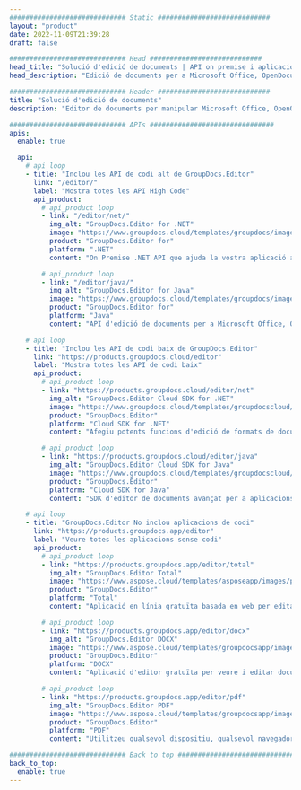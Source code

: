 ```yaml
---
############################# Static ############################
layout: "product"
date: 2022-11-09T21:39:28
draft: false

############################# Head ############################
head_title: "Solució d'edició de documents | API on premise i aplicacions gratuïtes"
head_description: "Edició de documents per a Microsoft Office, OpenDocument, PDF i altres formats de fitxer mitjançant API On Premise o utilitzeu l'aplicació de l'editor de documents en línia."

############################# Header ############################
title: "Solució d'edició de documents"
description: "Editor de documents per manipular Microsoft Office, OpenOffice, PDF, HTML i altres formats de fitxers de documents."

############################# APIs ###############################
apis:
  enable: true

  api:
    # api loop
    - title: "Inclou les API de codi alt de GroupDocs.Editor"
      link: "/editor/"
      label: "Mostra totes les API High Code"
      api_product:
        # api_product loop
        - link: "/editor/net/"
          img_alt: "GroupDocs.Editor for .NET"
          image: "https://www.groupdocs.cloud/templates/groupdocs/images/product-logos/groupdocs-editor-net.png"
          product: "GroupDocs.Editor for"
          platform: ".NET"
          content: "On Premise .NET API que ajuda la vostra aplicació a veure, editar i convertir documents."

        # api_product loop
        - link: "/editor/java/"
          img_alt: "GroupDocs.Editor for Java"
          image: "https://www.groupdocs.cloud/templates/groupdocs/images/product-logos/groupdocs-editor-java.png"
          product: "GroupDocs.Editor for"
          platform: "Java"
          content: "API d'edició de documents per a Microsoft Office, OpenOffice, HTML i altres documents per manipular dins de les vostres aplicacions basades en Java."

    # api loop
    - title: "Inclou les API de codi baix de GroupDocs.Editor"
      link: "https://products.groupdocs.cloud/editor"
      label: "Mostra totes les API de codi baix"
      api_product:
        # api_product loop
        - link: "https://products.groupdocs.cloud/editor/net"
          img_alt: "GroupDocs.Editor Cloud SDK for .NET"
          image: "https://www.groupdocs.cloud/templates/groupdocscloud/images/sdk/272x272/groupdocs_editor-for-net.png"
          product: "GroupDocs.Editor"
          platform: "Cloud SDK for .NET"
          content: "Afegiu potents funcions d'edició de formats de documents a les aplicacions .NET mitjançant Cloud SDK per a .NET. Editeu documents MS Office, Web i XML."

        # api_product loop
        - link: "https://products.groupdocs.cloud/editor/java"
          img_alt: "GroupDocs.Editor Cloud SDK for Java"
          image: "https://www.groupdocs.cloud/templates/groupdocscloud/images/sdk/272x272/groupdocs_editor-for-java.png"
          product: "GroupDocs.Editor"
          platform: "Cloud SDK for Java"
          content: "SDK d'editor de documents avançat per a aplicacions Java per editar formats de fitxer de documents estàndard de la indústria en qualsevol plataforma capaç de trucar a API REST."

    # api loop
    - title: "GroupDocs.Editor No inclou aplicacions de codi"
      link: "https://products.groupdocs.app/editor"
      label: "Veure totes les aplicacions sense codi"
      api_product:
        # api_product loop
        - link: "https://products.groupdocs.app/editor/total"
          img_alt: "GroupDocs.Editor Total"
          image: "https://www.aspose.cloud/templates/asposeapp/images/products/logo/aspose_editor-app.png"
          product: "GroupDocs.Editor"
          platform: "Total"
          content: "Aplicació en línia gratuïta basada en web per editar formats de fitxer populars d'Office i OpenOffice."

        # api_product loop
        - link: "https://products.groupdocs.app/editor/docx"
          img_alt: "GroupDocs.Editor DOCX"
          image: "https://www.aspose.cloud/templates/groupdocsapp/images/products/logo/groupdocs_words-app.png"
          product: "GroupDocs.Editor"
          platform: "DOCX"
          content: "Aplicació d'editor gratuïta per veure i editar documents de Microsoft Word en línia."

        # api_product loop
        - link: "https://products.groupdocs.app/editor/pdf"
          img_alt: "GroupDocs.Editor PDF"
          image: "https://www.aspose.cloud/templates/groupdocsapp/images/products/logo/groupdocs_pdf-app.png"
          product: "GroupDocs.Editor"
          platform: "PDF"
          content: "Utilitzeu qualsevol dispositiu, qualsevol navegador per veure o editar documents PDF i XPS."

############################# Back to top ###############################
back_to_top:
  enable: true
---
```

